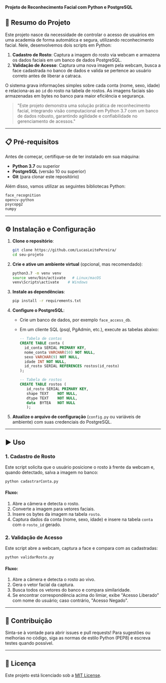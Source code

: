 **Projeto de Reconhecimento Facial com Python e PostgreSQL**

## 📖 Resumo do Projeto

Este projeto nasce da necessidade de controlar o acesso de usuários em uma academia de forma automática e segura, utilizando reconhecimento facial. Nele, desenvolvemos dois scripts em Python:

1. **Cadastro de Rosto**: Captura a imagem do rosto via webcam e armazena os dados faciais em um banco de dados PostgreSQL.
2. **Validação de Acesso**: Captura uma nova imagem pela webcam, busca a face cadastrada no banco de dados e valida se pertence ao usuário correto antes de liberar a catraca.

O sistema grava informações simples sobre cada conta (nome, sexo, idade) e relaciona-as ao `id` do rosto na tabela de rostos. As imagens faciais são armazenadas em bytes no banco para maior eficiência e segurança.

> "Este projeto demonstra uma solução prática de reconhecimento facial, integrando visão computacional em Python 3.7 com um banco de dados robusto, garantindo agilidade e confiabilidade no gerenciamento de acessos."

---

## 📋 Pré-requisitos

Antes de começar, certifique-se de ter instalado em sua máquina:

* **Python 3.7** ou superior
* **PostgreSQL** (versão 10 ou superior)
* **Git** (para clonar este repositório)

Além disso, vamos utilizar as seguintes bibliotecas Python:

```txt
face_recognition
opencv-python
psycopg2
numpy
```

---

## ⚙️ Instalação e Configuração

1. **Clone o repositório**:

   ```bash
   git clone https://github.com/LucasLeitePereira/
   cd seu-projeto
   ```

2. **Crie e ative um ambiente virtual** (opcional, mas recomendado):

   ```bash
   python3.7 -m venv venv
   source venv/bin/activate   # Linux/macOS
   venv\Scripts\activate    # Windows
   ```

3. **Instale as dependências**:

   ```bash
   pip install -r requirements.txt
   ```

4. **Configure o PostgreSQL**:

   * Crie um banco de dados, por exemplo `face_access_db`.
   * Em um cliente SQL (psql, PgAdmin, etc.), execute as tabelas abaixo:

     ```sql
     -- Tabela de contas
     CREATE TABLE conta (
       id_conta SERIAL PRIMARY KEY,
       nome_conta VARCHAR(50) NOT NULL,
       sexo VARCHAR(9) NOT NULL,
       idade INT NOT NULL,
       id_rosto SERIAL REFERENCES rostos(id_rosto)
     );

     -- Tabela de rostos
     CREATE TABLE rostos (
        id_rosto SERIAL PRIMARY KEY,
        shape TEXT    NOT NULL,
        dtype TEXT    NOT NULL,
        data  BYTEA   NOT NULL
        );
     ```

5. **Atualize o arquivo de configuração** (`config.py` ou variáveis de ambiente) com suas credenciais do PostgreSQL.

---

## ▶️ Uso

### 1. Cadastro de Rosto

Este script solicita que o usuário posicione o rosto à frente da webcam e, quando detectado, salva a imagem no banco:

```bash
python cadastrarConta.py
```

#### Fluxo:

1. Abre a câmera e detecta o rosto.
2. Converte a imagem para vetores faciais.
3. Insere os bytes da imagem na tabela `rosto`.
4. Captura dados da conta (nome, sexo, idade) e insere na tabela `conta` com o `rosto_id` gerado.

### 2. Validação de Acesso

Este script abre a webcam, captura a face e compara com as cadastradas:

```bash
python validarRosto.py
```

#### Fluxo:

1. Abre a câmera e detecta o rosto ao vivo.
2. Gera o vetor facial da captura.
3. Busca todos os vetores do banco e compara similaridade.
4. Se encontrar correspondência acima do limiar, exibe "Acesso Liberado" com nome do usuário; caso contrário, "Acesso Negado".

---

## 🤝 Contribuição

Sinta-se à vontade para abrir issues e pull requests! Para sugestões ou melhorias no código, siga as normas de estilo Python (PEP8) e escreva testes quando possível.

---

## 📄 Licença

Este projeto está licenciado sob a [MIT License](LICENSE).
